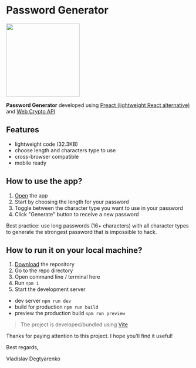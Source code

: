 # Password Generator

<img src="https://vladislavdegtyarenko.github.io/preact-password-generator/src/password.svg" width="200px"/>

**Password Generator** developed using [Preact (lightweight React alternative)](https://preactjs.com/) and [Web Crypto API](https://developer.mozilla.org/en-US/docs/Web/API/Web_Crypto_API)

## Features

- lightweight code (32.3KB)
- choose length and characters type to use
- cross-browser compatible
- mobile ready

## How to use the app?

1. [Open](https://vladislavdegtyarenko.github.io/preact-password-generator/) the app
2. Start by choosing the length for your password
3. Toggle between the character type you want to use in your password
4. Click "Generate" button to receive a new password

Best practice: use long passwords (16+ characters) with all character types to generate the strongest password that is impossible to hack.

## How to run it on your local machine?

1. [Download](https://github.com/VladislavDegtyarenko/preact-password-generator/archive/refs/heads/main.zip) the repository
2. Go to the repo directory
3. Open command line / terminal here
4. Run `npm i`
5. Start the development server

- dev server `npm run dev`
- build for production `npm run build`
- preview the production build `npm run preview`

> The project is developed/bundled using [Vite](https://vitejs.dev/)

Thanks for paying attention to this project. I hope you'll find it useful!

Best regards,

Vladislav Degtyarenko
